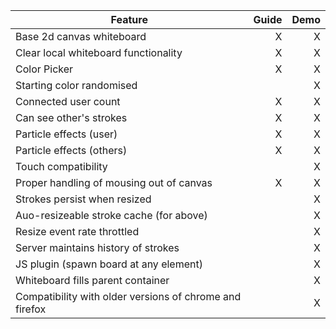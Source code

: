 | Feature                                                   | Guide | Demo |
| --------------------------------------------------------- | ----: | ---: |
| Base 2d canvas whiteboard                                 | X     | X    |
| Clear local whiteboard functionality                      | X     | X     |
| Color Picker                                              | X     | X    |
| Starting color randomised                                 |       | X    |
| Connected user count                                      | X     | X    |
| Can see other's strokes                                   | X     | X    |
| Particle effects (user)                                   | X     | X    |
| Particle effects (others)                                 | X     | X    |
| Touch compatibility                                       |       | X    |
| Proper handling of mousing out of canvas                  | X     | X    |
| Strokes persist when resized                              |       | X    |
| Auo-resizeable stroke cache (for above)                   |       | X    |
| Resize event rate throttled                               |       | X    |
| Server maintains history of strokes                       |       | X    |
| JS plugin (spawn board at any element)                    |       | X    |
| Whiteboard fills parent container                         |       | X    |
| Compatibility with older versions of chrome and firefox   |       | X    |